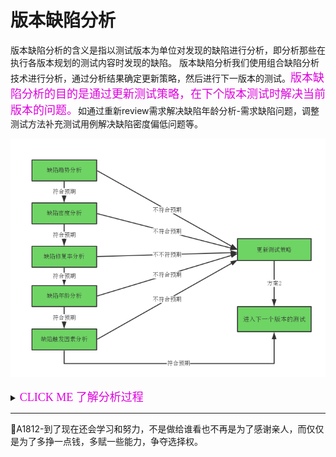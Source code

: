 # 版本缺陷分析

版本缺陷分析的含义是指以测试版本为单位对发现的缺陷进行分析，即分析那些在执行各版本规划的测试内容时发现的缺陷。
版本缺陷分析我们使用组合缺陷分析技术进行分析，通过分析结果确定更新策略，然后进行下一版本的测试。<font color="#dd00dd" size="4" face="楷体">版本缺陷分析的目的是通过更新测试策略，在下个版本测试时解决当前版本的问题。</font>如通过重新review需求解决缺陷年龄分析-需求缺陷问题，调整测试方法补充测试用例解决缺陷密度偏低问题等。

![](resFiles/r3/版本组合缺陷分析.png)

<details>
<summary><font color="#dd00dd" size="4" face="楷体"> CLICK ME 了解分析过程</font></summary>

### 1.版本缺陷密度分析
通过[缺陷分析技术之缺陷密度分析](books/缺陷密度分析.md)，我们知道了缺陷密度是对系统中可能包含多少缺陷的预估，这可以帮助我们评估当前系统已经发现的缺陷数是否足够多。为了达到最终对系统缺陷情况进行评估的效果，通常在每个版本结束的时候对每个功能特性发现的缺陷密度进行统计和分析。</br>
然后，我们可以根据功能特性的优先级、测试投入等来分析功能特性的缺陷密度是否合理，如果发现不合理的地方，需要对根因进行分析，判定是否需要更新测试策略，确认应对和改进措施。</br>

随着版本测试执行的进行，我们还需要分析判断实际缺陷密度是否在可以接受的范围内，是否需要更新质量目标，当我们发现实际的缺陷密度和目标出现较大的偏差时，可以按照[缺陷密度分析](books/缺陷密度分析.md)中介绍的方法来进行处理。</br>
注：这里的功能特性可以理解，发布版本里规划的需求。如下表：

<table>
	<tr>
		<th>版本</th>
		<th>功能</th>
		<th>代码</th>
		<th>缺陷</th>
		<th>实际密度</th>
		<th>预估密度</th>
		<th>处理措施</th>
	</tr>
	<tr>
		<td rowspan="3">Build1</td>
		<td>特性A</td>
		<td>10千行</td>
		<td>6个</td>
		<td>0.6</td>
		<td>0.8</td>
		<td>缺陷密度偏低，增加测试投入</td>
	</tr>
	<tr>
		<td>特性B</td>
		<td>10千行</td>
		<td>7个</td>
		<td>0.7</td>
		<td>0.8</td>
		<td>缺陷密度偏低，提高测试能力</td>
	</tr>
	<tr>
		<td>特性C</td>
		<td>10千行</td>
		<td>8个</td>
		<td>0.8</td>
		<td>0.8</td>
		<td>缺陷密度合理，测试策略不变</td>
	</tr>
	<tr>
		<td >...</td>
		<td colspan="6">...</td>
	</tr>
	<tr>
		<td rowspan="3">Build5</td>
		<td>特性A</td>
		<td>10千行</td>
		<td>9个</td>
		<td>0.9</td>
		<td>0.8</td>
		<td>密度偏高，产品质量较差，提高预估值</td>
	</tr>
	<tr>
		<td>特性B</td>
		<td>10千行</td>
		<td>10个</td>
		<td>1.0</td>
		<td>0.8</td>
		<td>提高预估值，增加测试投入</td>
	</tr>
	<tr>
		<td>特性C</td>
		<td>10千行</td>
		<td>11个</td>
		<td>1.1</td>
		<td>0.8</td>
		<td>提高预估值，加强评审</td>
	</tr>
</table>



###  2.版本缺陷年龄分析

我们可以通过[缺陷年龄分析](books/缺陷分析技术-缺陷年龄分析.md)中介绍的年龄分析步骤，来进行版本缺陷年龄分析。</br>
口 第一步：确定缺陷年龄。</br>
口 第二步：按照缺陷年龄分类，统计缺陷数量，绘制缺陷年龄分布图。</br>
口 第三步：按照分布图，对缺陷的年龄进行分析。</br>

<table>
	<tr>
		<th>版本</th>
		<th>年龄</th>
		<th>数量</th>
		<th>...</th>
		<th>版本</th>
		<th>年龄</th>
		<th>数量</th>
		<th>处理措施</th>
	</tr>
	<tr>
		<td rowspan="6">Build1</td>
		<td>历史遗留</td>
		<td>10</td>
		<td rowspan="6">...</td>
		<td rowspan="6">Build5</td>
		<td>历史遗留</td>
		<td>20</td>
		<td>老功能分析，探索式测试</td>
	</tr>
	<tr>
		<td>需求阶段</td>
		<td>10</td>
		<td>需求阶段</td>
		<td>20</td>
		<td>需求review，需求澄清</td>
	</tr>
	<tr>
		<td>设计阶段</td>
		<td>10</td>
		<td>设计阶段</td>
		<td>20</td>
		<td>设计review，设计评审</td>
	</tr>
	<tr>
		<td>编码阶段</td>
		<td>10</td>
		<td>编码阶段</td>
		<td>20</td>
		<td>编码review，代码评审</td>
	</tr>
	<tr>
		<td>需求变更</td>
		<td>10</td>
		<td>需求变更</td>
		<td>20</td>
		<td>控制变更范围，澄清变更内容</td>
	</tr>
	<tr>
		<td>缺陷修复</td>
		<td>10</td>
		<td>缺陷修复</td>
		<td>20</td>
		<td>分析缺陷原因，回归影响范围</td>
	</tr>
</table>

在进行版本缺陷年龄分析时，我们的期望是：</br>
口 缺陷都能在引入阶段就能及时发现该类缺陷，且缺陷不会遗漏到下个阶段。</br>
口 在特定的测试分层/阶段发现该层的缺陷，如集成和系统测试阶段发现的缺陷主要是编码和设计阶段的缺陷和对接的问题。</br>
口 没有继承或历史遗留引入的缺陷。</br>
口 没有需求变更引入的缺陷。</br>
口 没有修改缺陷引入新缺陷。</br>

总之，当我们分析结果不符合预期时，都可以参考[缺陷年龄分析](books/缺陷分析技术-缺陷年龄分析.md)中介绍的方法进行处理。

###  3.版本缺陷触发因素法分析

我们可以通过[缺陷触发因素分析](books/缺陷分析技术-缺陷触发因素分析.md)中介绍的缺陷触发因素分析步骤和处理方法，来进行版本缺陷触发因素分析。</br>
口 第一步：确定缺陷的测试方法和测试类型。</br>
口 第二步：按照测试方法分类，统计缺陷梳理，绘制缺陷触发因素分布图。</br>
口 第三步：按照分布图，对缺陷的触发因素进行分析。</br>

###  4.版本缺陷修复率分析

每日缺陷跟踪中我们对缺陷需要在那个版本中解决进行了分析，那么版本缺陷修复率分析就是在检查版本缺陷修复率是否达标。我们可以通过[缺陷修复率分析](books/缺陷分析技术-缺陷修复率分析.md)中介绍的方法细化出版本缺陷修复率指标，修复率不达标需要继续本版本测试。

###  5.版本缺陷趋势分析

针对每日缺陷跟踪中分析过的内容，在进行版本缺陷分析的时候，我们只进行简单的总结回顾即可。

</details>


* * *
:bell:A1812-到了现在还会学习和努力，不是做给谁看也不再是为了感谢亲人，而仅仅是为了多挣一点钱，多赋一些能力，争夺选择权。
